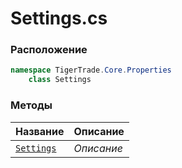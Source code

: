 
# Settings.cs
### Расположение
```csharp
namespace TigerTrade.Core.Properties  
    class Settings
```

### Методы
| Название | Описание |
| --- | --- |
| [`Settings`](./Методы/Settings.md) | *Описание* |

